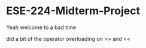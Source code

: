# ESE-224-Midterm-Project
Yeah welcome to a bad time

did a bit of the operator overloading on >> and <<
